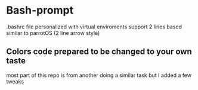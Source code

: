 # Bash-prompt
.bashrc file personalized with virtual enviroments support 2 lines based similar to parrotOS (2 line arrow style)

## Colors code prepared to be changed to your own taste

most part of this repo is from another doing a similar task but I added a few tweaks
